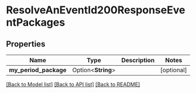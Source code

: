# ResolveAnEventId200ResponseEventPackages

## Properties

Name | Type | Description | Notes
------------ | ------------- | ------------- | -------------
**my_period_package** | Option<**String**> |  | [optional]

[[Back to Model list]](../README.md#documentation-for-models) [[Back to API list]](../README.md#documentation-for-api-endpoints) [[Back to README]](../README.md)


